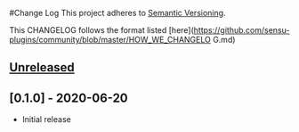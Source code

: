 #Change Log
This project adheres to [Semantic Versioning](http://semver.org/).

This CHANGELOG follows the format listed [here](https://github.com/sensu-plugins/community/blob/master/HOW_WE_CHANGELO
G.md)

## [Unreleased]

## [0.1.0] - 2020-06-20
* Initial release

[Unreleased]: https://github.com/sensu-plugins/sensu-plugins-inspec/compare/0.1.0...HEAD
